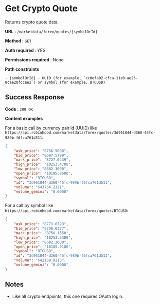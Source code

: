 # Get Crypto Quote

Returns crypto quote data.

**URL** : `/marketdata/forex/quotes/{symbolOrId}`

**Method** : `GET`

**Auth required** : YES

**Permissions required** : None

**Path constraints**

    - {symbolOrId} - UUID (for example, `cc0efa02-cfca-11e0-ae25-8cae28fccae2`) or symbol (for example, BTCUSD)

## Success Response

**Code** : `200 OK`

**Content examples**

For a basic call by currency pair id (UUID) like `https://api.robinhood.com/marketdata/forex/quotes/3d961844-d360-45fc-989b-f6fca761d511`:

```json
{
    "ask_price": "8756.5080",
    "bid_price": "8697.5799",
    "mark_price": "8727.0439",
    "high_price": "10253.4700",
    "low_price": "8682.3000",
    "open_price": "10185.8500",
    "symbol": "BTCUSD",
    "id": "3d961844-d360-45fc-989b-f6fca761d511",
    "volume": "643764.2321",
    "volume_gemini": "0.0000"
}
```

For a call by symbol like `https://api.robinhood.com/marketdata/forex/quotes/BTCUSD`:

```json
{
    "ask_price": "8773.6723",
    "bid_price": "8738.6377",
    "mark_price": "8756.1550",
    "high_price": "10253.5300",
    "low_price": "8682.2600",
    "open_price": "10185.9100",
    "symbol": "BTCUSD",
    "id": "3d961844-d360-45fc-989b-f6fca761d511",
    "volume": "642158.9215",
    "volume_gemini": "0.0000"
}
```

## Notes

* Like all crypto endpoints, this one requires OAuth login.